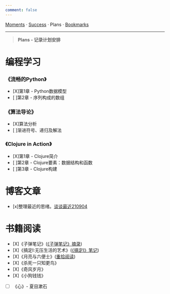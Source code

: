 ```yaml
---
comment: false
---
```


[Moments](/moments) · [Success](/success) · Plans · [Bookmarks](/bookmarks)

---
> **Plans - 记录计划安排**

# 编程学习
### 《流畅的Python》
- [X]第1章 - Python数据模型
- [ ]第2章 - 序列构成的数组

### 《算法导论》
- [X]算法分析
- [ ]渐进符号、递归及解法

### 《Clojure in Action》
- [X]第1章 - Clojure简介
- [ ]第2章 - Clojure要素：数据结构和函数
- [ ]第3章 - Clojure构建

# 博客文章
- [x]整理最近的思绪。[谈谈最近210904](/talk/talk-recently-210904/)

# 书籍阅读
- [X]《子弹笔记》([《子弹笔记》摘录](/post/reading-notes-of-bullet-journal/))
- [X]《搞定I:无压生活的艺术》([《搞定I》笔记](/post/reading-notes-of-getting-things-done-one/))
- [X]《月亮与六便士》([重拾阅读](/post/pick-up-reading-after-read-the-moon-and-sixpence/))
- [X]《杀死一只知更鸟》
- [X]《奇风岁月》
- [X]《小狗钱钱》
- [ ] 《心》- 夏目漱石
